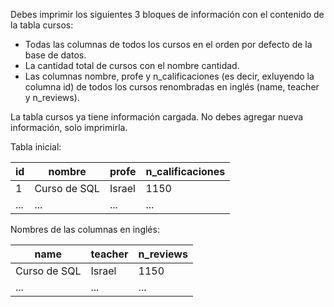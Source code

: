 Debes imprimir los siguientes 3 bloques de información con el contenido de la tabla cursos:

* Todas las columnas de todos los cursos en el orden por defecto de la base de datos.
* La cantidad total de cursos con el nombre cantidad.
* Las columnas nombre, profe y n_calificaciones (es decir, exluyendo la columna id) de todos los cursos renombradas en inglés (name, teacher y n_reviews).

La tabla cursos ya tiene información cargada. No debes agregar nueva información, solo imprimirla.

Tabla inicial:

| id | nombre| profe | n_calificaciones |
|----|-------|-------|------------------|
| 1 | Curso de SQL | Israel | 1150 |
| ... | ... | ... | ... |

Nombres de las columnas en inglés:

| name | teacher | n_reviews |
|------|---------|-----------|
| Curso de SQL | Israel	| 1150 |
| ... | ...	| ... |
